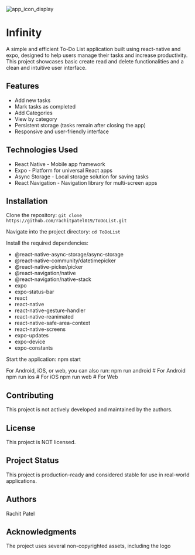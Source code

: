 ![app_icon_display](https://github.com/user-attachments/assets/cd899648-9a6d-4e00-b91f-b5e5d90817fd)

# Infinity
A simple and efficient To-Do List application built using react-native and expo, designed to help users manage their tasks and increase productivity. This project showcases basic create read and delete functionalities and a clean and intuitive user interface.

## Features
- Add new tasks
- Mark tasks as completed
- Add Categories
- View by category
- Persistent storage (tasks remain after closing the app)
- Responsive and user-friendly interface

## Technologies Used
- React Native - Mobile app framework
- Expo - Platform for universal React apps
- Async Storage - Local storage solution for saving tasks
- React Navigation - Navigation library for multi-screen apps

## Installation

Clone the repository:
```git clone https://github.com/rachitpatel019/ToDoList.git```

Navigate into the project directory:
```cd ToDoList```

Install the required dependencies:
- @react-native-async-storage/async-storage
- @react-native-community/datetimepicker
- @react-native-picker/picker
- @react-navigation/native
- @react-navigation/native-stack
- expo
- expo-status-bar
- react
- react-native
- react-native-gesture-handler
- react-native-reanimated
- react-native-safe-area-context
- react-native-screens
- expo-updates
- expo-device
- expo-constants

Start the application:
npm start

For Android, iOS, or web, you can also run:
npm run android  # For Android
npm run ios      # For iOS
npm run web      # For Web

## Contributing
This project is not actively developed and maintained by the authors.

## License
This project is NOT licensed.

## Project Status
This project is production-ready and considered stable for use in real-world applications.

## Authors
Rachit Patel

## Acknowledgments
The project uses several non-copyrighted assets, including the logo
